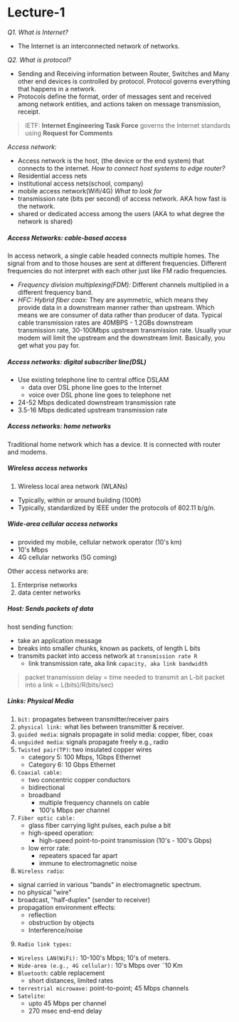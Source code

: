 # Lecture-1
*Q1. What is Internet?*
- The Internet is an interconnected network of networks.

*Q2. What is protocol?*
- Sending and Receiving information between Router, Switches and Many other end
devices is controlled by protocol. Protocol governs everything that happens in a 
network.
- Protocols define the format, order of messages sent and received among network
entities, and actions taken on message transmission, receipt.

> IETF: **Internet Engineering Task Force** governs the Internet standards using
**Request for Comments**

*Access network:*
- Access network is the host, (the device or the end system) that connects to
the internet.
*How to connect host systems to edge router?*
- Residential access nets
- institutional access nets(school, company)
- mobile access network(Wifi/4G)
*What to look for*
- transmission rate (bits per second) of access network. AKA how fast is the network.
- shared or dedicated access among the users (AKA to what degree the network is shared)

##### Access Networks: cable-based access
In access network, a single cable headed connects multiple homes. The signal from and
to those houses are sent at different frequencies. Different frequencies do not interpret
with each other just like FM radio frequencies.

- *Frequency division multiplexing(FDM):* Different channels multiplied in a different frequency
band.
- *HFC: Hybrid fiber coax:* They are asymmetric, which means they provide data in a downstream
manner rather than upstream. Which means we are consumer of data rather than producer of
data. Typical cable transmission rates are 40MBPS - 1.2GBs downstream transmission rate,
30-100Mbps upstream transmission rate. Usually your modem will limit the upstream and the
downstream limit. Basically, you get what you pay for.

##### Access networks: digital subscriber line(DSL)
- Use existing telephone line to central office DSLAM
    - data over DSL phone line goes to the Internet
    - voice over DSL phone line goes to telephone net
- 24-52 Mbps dedicated downstream transmission rate
- 3.5-16 Mbps dedicated upstream transmission rate

##### Access networks: home networks
Traditional home network which has a device. It is connected with router and modems.

##### Wireless access networks
1. Wireless local area network (WLANs)
- Typically, within or around building (100ft)
- Typically, standardized by IEEE under the protocols of 802.11 b/g/n.

##### Wide-area cellular access networks
- provided my mobile, cellular network operator (10's km)
- 10's Mbps
- 4G cellular networks (5G coming)

Other access networks are:
1. Enterprise networks
2. data center networks

##### Host: Sends packets of data
host sending function:
- take an application message
- breaks into smaller chunks, known as packets, of length L bits
- transmits packet into access network at `transmission rate R`
    - link transmission rate, aka link `capacity, aka link bandwidth`
> packet transmission delay = time needed to transmit an L-bit packet into 
> a link = L(bits)/R(bits/sec)

##### Links: Physical Media
1. `bit:` propagates between transmitter/receiver pairs
2. `physical link:` what lies between transmitter & receiver.
3. `guided media`: signals propagate in solid media: copper, fiber, coax
4. `unguided media`: signals propagate freely e.g., radio
5. `Twisted pair(TP)`: two insulated copper wires
    - category 5: 100 Mbps, 1Gbps Ethernet
    - Category 6: 10 Gbps Ethernet
6. `Coaxial cable:`
    - two concentric copper conductors
    - bidirectional
    - broadband
      - multiple frequency channels on cable
      - 100's Mbps per channel
7. `Fiber optic cable:`
   - glass fiber carrying light pulses, each pulse a bit
   - high-speed operation:
        - high-speed point-to-point transmission (10's - 100's Gbps)
   - low error rate:
     - repeaters spaced far apart
     - immune to electromagnetic noise
8. `Wireless radio`:
- signal carried in various "bands" in electromagnetic spectrum.
- no physical "wire"
- broadcast, "half-duplex" (sender to receiver)
- propagation environment effects:
    - reflection
    - obstruction by objects
    - Interference/noise
9. `Radio link types:`
- `Wireless LAN(WiFi):` 10-100's Mbps; 10's of meters.
- `Wide-area (e.g., 4G cellular):` 10's Mbps over ˜10 Km
- `Bluetooth`: cable replacement
  - short distances, limited rates
- `terrestrial microwave:` point-to-point; 45 Mbps channels
- `Satelite`:
  - upto 45 Mbps per channel
  - 270 msec end-end delay